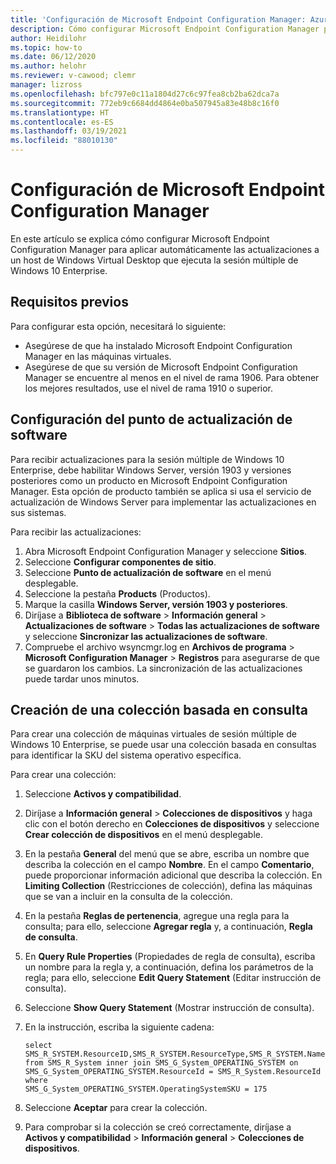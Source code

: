 ```yaml
---
title: 'Configuración de Microsoft Endpoint Configuration Manager: Azure'
description: Cómo configurar Microsoft Endpoint Configuration Manager para implementar actualizaciones de software en la sesión múltiple de Windows 10 Enterprise en Windows Virtual Desktop.
author: Heidilohr
ms.topic: how-to
ms.date: 06/12/2020
ms.author: helohr
ms.reviewer: v-cawood; clemr
manager: lizross
ms.openlocfilehash: bfc797e0c11a1804d27c6c97fea8cb2ba62dca7a
ms.sourcegitcommit: 772eb9c6684dd4864e0ba507945a83e48b8c16f0
ms.translationtype: HT
ms.contentlocale: es-ES
ms.lasthandoff: 03/19/2021
ms.locfileid: "88010130"
---
```

# <a name="configure-microsoft-endpoint-configuration-manager"></a>Configuración de Microsoft Endpoint Configuration Manager

En este artículo se explica cómo configurar Microsoft Endpoint Configuration Manager para aplicar automáticamente las actualizaciones a un host de Windows Virtual Desktop que ejecuta la sesión múltiple de Windows 10 Enterprise.

## <a name="prerequisites"></a>Requisitos previos

Para configurar esta opción, necesitará lo siguiente:

   - Asegúrese de que ha instalado Microsoft Endpoint Configuration Manager en las máquinas virtuales.
   - Asegúrese de que su versión de Microsoft Endpoint Configuration Manager se encuentre al menos en el nivel de rama 1906. Para obtener los mejores resultados, use el nivel de rama 1910 o superior.

## <a name="configure-the-software-update-point"></a>Configuración del punto de actualización de software

Para recibir actualizaciones para la sesión múltiple de Windows 10 Enterprise, debe habilitar Windows Server, versión 1903 y versiones posteriores como un producto en Microsoft Endpoint Configuration Manager. Esta opción de producto también se aplica si usa el servicio de actualización de Windows Server para implementar las actualizaciones en sus sistemas.

Para recibir las actualizaciones:

1. Abra Microsoft Endpoint Configuration Manager y seleccione **Sitios**.
2. Seleccione **Configurar componentes de sitio**.
3. Seleccione **Punto de actualización de software** en el menú desplegable.
4. Seleccione la pestaña **Products** (Productos).
5. Marque la casilla **Windows Server, versión 1903 y posteriores**.
6. Diríjase a **Biblioteca de software** > **Información general** > **Actualizaciones de software** > **Todas las actualizaciones de software** y seleccione **Sincronizar las actualizaciones de software**.
7. Compruebe el archivo wsyncmgr.log en **Archivos de programa** > **Microsoft Configuration Manager** > **Registros** para asegurarse de que se guardaron los cambios. La sincronización de las actualizaciones puede tardar unos minutos.

## <a name="create-a-query-based-collection"></a>Creación de una colección basada en consulta

Para crear una colección de máquinas virtuales de sesión múltiple de Windows 10 Enterprise, se puede usar una colección basada en consultas para identificar la SKU del sistema operativo específica.

Para crear una colección:

1. Seleccione **Activos y compatibilidad**.
2. Diríjase a **Información general** > **Colecciones de dispositivos** y haga clic con el botón derecho en **Colecciones de dispositivos** y seleccione **Crear colección de dispositivos** en el menú desplegable.
3. En la pestaña **General** del menú que se abre, escriba un nombre que describa la colección en el campo **Nombre**. En el campo **Comentario**, puede proporcionar información adicional que describa la colección. En **Limiting Collection** (Restricciones de colección), defina las máquinas que se van a incluir en la consulta de la colección.
4. En la pestaña **Reglas de pertenencia**, agregue una regla para la consulta; para ello, seleccione **Agregar regla** y, a continuación, **Regla de consulta**.
5. En **Query Rule Properties** (Propiedades de regla de consulta), escriba un nombre para la regla y, a continuación, defina los parámetros de la regla; para ello, seleccione **Edit Query Statement** (Editar instrucción de consulta).
6. Seleccione **Show Query Statement** (Mostrar instrucción de consulta).
7. En la instrucción, escriba la siguiente cadena:

    ```syntax
    select
    SMS_R_SYSTEM.ResourceID,SMS_R_SYSTEM.ResourceType,SMS_R_SYSTEM.Name,SMS_R_SYSTEM.SMSUniqueIdentifier,SMS_R_SYSTEM.ResourceDomainORWorkgroup,SMS_R_SYSTEM.Client
    from SMS_R_System inner join SMS_G_System_OPERATING_SYSTEM on
    SMS_G_System_OPERATING_SYSTEM.ResourceId = SMS_R_System.ResourceId where
    SMS_G_System_OPERATING_SYSTEM.OperatingSystemSKU = 175
    ```

8. Seleccione **Aceptar** para crear la colección.
9. Para comprobar si la colección se creó correctamente, diríjase a **Activos y compatibilidad** > **Información general** > **Colecciones de dispositivos**.
